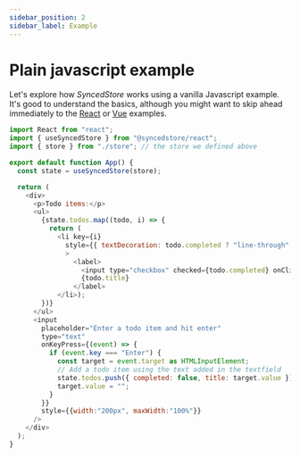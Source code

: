 ```yaml
---
sidebar_position: 2
sidebar_label: Example
---
```


# Plain javascript example

Let's explore how _SyncedStore_ works using a vanilla Javascript example. It's good to understand the basics, although you might want to skip ahead immediately to the [React](../react) or [Vue](../vue) examples.

```javascript live
import React from "react";
import { useSyncedStore } from "@syncedstore/react";
import { store } from "./store"; // the store we defined above

export default function App() {
  const state = useSyncedStore(store);

  return (
    <div>
      <p>Todo items:</p>
      <ul>
        {state.todos.map((todo, i) => {
          return (
            <li key={i}
              style={{ textDecoration: todo.completed ? "line-through" : ""}}
              >
                <label>
                  <input type="checkbox" checked={todo.completed} onClick={() => todo.completed = !todo.completed} />
                  {todo.title}
                </label>
            </li>);
        })}
      </ul>
      <input
        placeholder="Enter a todo item and hit enter"
        type="text"
        onKeyPress={(event) => {
          if (event.key === "Enter") {
            const target = event.target as HTMLInputElement;
            // Add a todo item using the text added in the textfield
            state.todos.push({ completed: false, title: target.value });
            target.value = "";
          }
        }}
        style={{width:"200px", maxWidth:"100%"}}
      />
    </div>
  );
}
```
